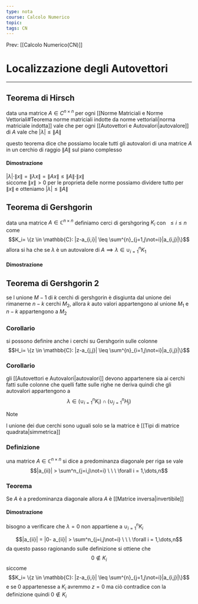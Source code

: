 ```yaml
---
type: nota
course: Calcolo Numerico
topic: 
tags: CN
---
```


Prev: [[Calcolo Numerico(CN)]]

# Localizzazione degli Autovettori
---
## Teorema di Hirsch
data una matrice $A \in C^{n \times n}$ per ogni [[Norme Matriciali e Norme Vettoriali#Teorema norme matriciali indotte da norme vettoriali|norma matriciale indotta]] vale che per ogni [[Autovettori e Autovalori|autovalore]] di $A$ vale che $|\lambda| \leq \|A\|$ 


questo teorema dice che possiamo locale tutti gli autovalori di una matrice $A$ in un cerchio di raggio $\|A\|$ sul piano complesso  

#### Dimostrazione
$|\lambda| \cdot \|x\| = \|\lambda x\| = \|A x\| \leq \|A\| \cdot \|x\|$  
siccome $\|x\| > 0$ per le proprieta delle norme possiamo dividere tutto per $\|x\|$ e otteniamo $|\lambda| \leq \|A\|$


## Teorema di Gershgorin
data una matrice $A \in \mathbb{C}^{n \times n}$ definiamo cerci di gershgoring $K_i$ con $\ \leq i \leq n$ come
$$K_i= \{z \in \mathbb{C}: |z-a_{i,i}| \leq \sum^{n}_{j=1,j\not=i}|a_{i,j}|\}$$
allora si ha che  se $\lambda$ è un autovalore di $A \implies \lambda \in \cup^n_{i=1}K_1$ 

#### Dimostrazione


## Teorema di Gershgorin 2
se l unione $M-1$ di $k$ cerchi di gershgorin è disgiunta dal unione  dei rimanerne $n-k$  cerchi $M_2$, allora $k$ auto valori appartengono al unione $M_1$ e $n-k$ appartengono a $M_2$ 


### Corollario 
si possono definire anche i cerchi su Gershgorin sulle colonne
$$H_i= \{z \in \mathbb{C}: |z-a_{j,j}| \leq \sum^{n}_{i=1,j\not=i}|a_{i,j}|\}$$

### Corollario
gli [[Autovettori e Autovalori|autovalori]]  devono appartenere sia ai cerchi fatti sulle colonne che quelli fatte sulle righe  ne deriva quindi che gli autovalori appartengono a 
$$\lambda \in (\cup_{i=1}^nK_i) \cap(\cup_{j=1}^nH_j )$$
>[!note]
>l unione dei due cerchi sono uguali solo se la matrice è [[Tipi di matrice quadrata|simmetrica]] 





### Definizione 
una matrice $A \in \mathbb{C}^{n \times n}$ si dice a predominanza diagonale per riga se vale 
$$|a_{ii}| > \sum^n_{j=i,j\not=i} \ \ \ \forall i = 1,\dots,n$$

### Teorema 
Se $A$ è a predominanza diagonale allora $A$ è [[Matrice inversa|invertibile]] 
#### Dimostrazione
bisogno a verificare che $\lambda =0$ non appartiene a $\cup^n_{i=1}K_i$

$$|a_{ii}| = |0- a_{ii}| > \sum^n_{j=i,j\not=i} \ \ \ \forall i = 1,\dots,n$$
da questo passo ragionando sulle definizione si ottiene che 
$$0 \not\in K_i $$
siccome 
$$K_i= \{z \in \mathbb{C}: |z-a_{i,i}| \leq \sum^{n}_{j=1,j\not=i}|a_{i,j}|\}$$
e se 0 appartenesse  a $K_i$ avremmo $z=0$ ma ciò contradice con la definizione quindi $0 \not\in K_i$ 
